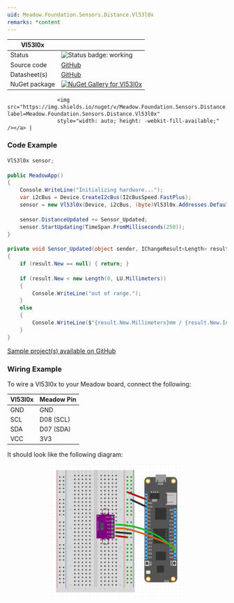 ```yaml
---
uid: Meadow.Foundation.Sensors.Distance.Vl53l0x
remarks: *content
---
```


| Vl53l0x | |
|--------|--------|
| Status | <img src="https://img.shields.io/badge/Working-brightgreen" style="width: auto; height: -webkit-fill-available;" alt="Status badge: working" /> |
| Source code | [GitHub](https://github.com/WildernessLabs/Meadow.Foundation/tree/main/Source/Meadow.Foundation.Peripherals/Sensors.Distance.Vl53l0x) |
| Datasheet(s) | [GitHub](https://github.com/WildernessLabs/Meadow.Foundation/tree/main/Source/Meadow.Foundation.Peripherals/Sensors.Distance.Vl53l0x/Datasheet) |
| NuGet package | <a href="https://www.nuget.org/packages/Meadow.Foundation.Sensors.Distance.Vl53l0x/" target="_blank"><img src="https://img.shields.io/nuget/v/Meadow.Foundation.Sensors.Distance.Vl53l0x.svg?label=Meadow.Foundation.Sensors.Distance.Vl53l0x" alt="NuGet Gallery for Vl53l0x" /></a> |
                    <img src="https://img.shields.io/nuget/v/Meadow.Foundation.Sensors.Distance.Vl53l0x.svg?label=Meadow.Foundation.Sensors.Distance.Vl53l0x" 
                    style="width: auto; height: -webkit-fill-available;" /></a> |

### Code Example

```csharp
Vl53l0x sensor;

public MeadowApp()
{
    Console.WriteLine("Initializing hardware...");
    var i2cBus = Device.CreateI2cBus(I2cBusSpeed.FastPlus);
    sensor = new Vl53l0x(Device, i2cBus, (byte)Vl53l0x.Addresses.Default);

    sensor.DistanceUpdated += Sensor_Updated;
    sensor.StartUpdating(TimeSpan.FromMilliseconds(250));
}

private void Sensor_Updated(object sender, IChangeResult<Length> result)
{
    if (result.New == null) { return; }

    if (result.New < new Length(0, LU.Millimeters))
    { 
        Console.WriteLine("out of range.");
    }
    else 
    {
        Console.WriteLine($"{result.New.Millimeters}mm / {result.New.Inches:n3}\"");
    }
}

```

[Sample project(s) available on GitHub](https://github.com/WildernessLabs/Meadow.Foundation/tree/main/Source/Meadow.Foundation.Peripherals/Sensors.Distance.Vl53l0x/Samples/Vl53l0x_Sample)

### Wiring Example

To wire a Vl53l0x to your Meadow board, connect the following:

| Vl53l0x | Meadow Pin  |
|---------|-------------|
| GND     | GND         |
| SCL     | D08 (SCL)   |
| SDA     | D07 (SDA)   |
| VCC     | 3V3         |

It should look like the following diagram:

<img src="../../API_Assets/Meadow.Foundation.Sensors.Distance.Vl53l0x/Vl53l0x_Fritzing.png" 
    style="width: 60%; display: block; margin-left: auto; margin-right: auto;" />




